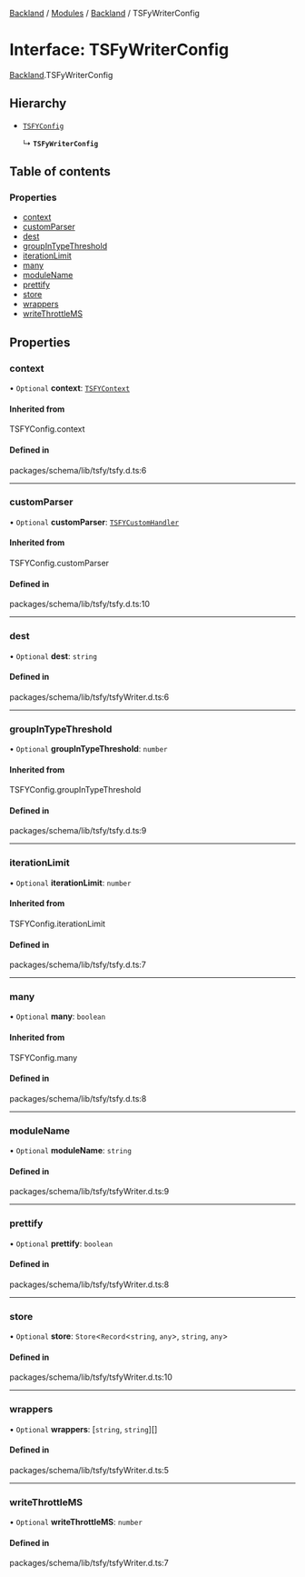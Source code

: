 [Backland](../README.md) / [Modules](../modules.md) / [Backland](../modules/Backland.md) / TSFyWriterConfig

# Interface: TSFyWriterConfig

[Backland](../modules/Backland.md).TSFyWriterConfig

## Hierarchy

- [`TSFYConfig`](../modules/Backland.md#tsfyconfig)

  ↳ **`TSFyWriterConfig`**

## Table of contents

### Properties

- [context](Backland.TSFyWriterConfig.md#context)
- [customParser](Backland.TSFyWriterConfig.md#customparser)
- [dest](Backland.TSFyWriterConfig.md#dest)
- [groupInTypeThreshold](Backland.TSFyWriterConfig.md#groupintypethreshold)
- [iterationLimit](Backland.TSFyWriterConfig.md#iterationlimit)
- [many](Backland.TSFyWriterConfig.md#many)
- [moduleName](Backland.TSFyWriterConfig.md#modulename)
- [prettify](Backland.TSFyWriterConfig.md#prettify)
- [store](Backland.TSFyWriterConfig.md#store)
- [wrappers](Backland.TSFyWriterConfig.md#wrappers)
- [writeThrottleMS](Backland.TSFyWriterConfig.md#writethrottlems)

## Properties

### context

• `Optional` **context**: [`TSFYContext`](../modules/Backland.md#tsfycontext)

#### Inherited from

TSFYConfig.context

#### Defined in

packages/schema/lib/tsfy/tsfy.d.ts:6

___

### customParser

• `Optional` **customParser**: [`TSFYCustomHandler`](Backland.TSFYCustomHandler.md)

#### Inherited from

TSFYConfig.customParser

#### Defined in

packages/schema/lib/tsfy/tsfy.d.ts:10

___

### dest

• `Optional` **dest**: `string`

#### Defined in

packages/schema/lib/tsfy/tsfyWriter.d.ts:6

___

### groupInTypeThreshold

• `Optional` **groupInTypeThreshold**: `number`

#### Inherited from

TSFYConfig.groupInTypeThreshold

#### Defined in

packages/schema/lib/tsfy/tsfy.d.ts:9

___

### iterationLimit

• `Optional` **iterationLimit**: `number`

#### Inherited from

TSFYConfig.iterationLimit

#### Defined in

packages/schema/lib/tsfy/tsfy.d.ts:7

___

### many

• `Optional` **many**: `boolean`

#### Inherited from

TSFYConfig.many

#### Defined in

packages/schema/lib/tsfy/tsfy.d.ts:8

___

### moduleName

• `Optional` **moduleName**: `string`

#### Defined in

packages/schema/lib/tsfy/tsfyWriter.d.ts:9

___

### prettify

• `Optional` **prettify**: `boolean`

#### Defined in

packages/schema/lib/tsfy/tsfyWriter.d.ts:8

___

### store

• `Optional` **store**: `Store`<`Record`<`string`, `any`\>, `string`, `any`\>

#### Defined in

packages/schema/lib/tsfy/tsfyWriter.d.ts:10

___

### wrappers

• `Optional` **wrappers**: [`string`, `string`][]

#### Defined in

packages/schema/lib/tsfy/tsfyWriter.d.ts:5

___

### writeThrottleMS

• `Optional` **writeThrottleMS**: `number`

#### Defined in

packages/schema/lib/tsfy/tsfyWriter.d.ts:7
